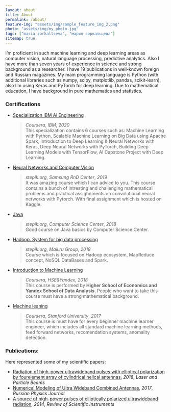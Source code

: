 ```yaml
---
layout: about
title: About
permalink: /about/
feature-img: "assets/img/sample_feature_img_2.png"
photo: "assets/img/my_photo.jpg"
tags: ["maria zorkaltseva", "мария зоркальцева"]
sitemap: true
---
```


I’m proficient in such machine learning and deep learning areas as computer vision, natural language processing, predictive analytics. Also I have more than seven years of experience in science and strong background as a researcher. I have 19 publications in well-known foreign and Russian magazines. My main programming language is Python (with additional libraries such as numpy, scipy, matplotlib, pandas, scikit-learn), also I’m using Keras and PyTorch for deep learning. Due to mathematical education, I have background in pure mathematics and statistics.

### Certifications

- [Specialization IBM AI Engineering](https://www.coursera.org/account/accomplishments/specialization/XS3WVRQXBC4Z)
    >*Coursera*, *IBM*, *2020*<br />
    This specialization contains 6 courses such as: Machine Learning with Python, Scalable Machine Learning on Big Data using Apache Spark, Introduction to Deep Learning &
    Neural Networks with Keras, Deep Neural Networks with PyTorch, Building Deep Learning Models
    with TensorFlow, AI Capstone Project with Deep Learning.
- [Neural Networks and Computer Vision](https://stepik.org/cert/223206)
    >*stepik.org*, *Samsung RnD Center*, *2019*<br />
    It was amazing course which I can advice to you. This course contains a bunch of intresting and challenging mathematical problems and practical assighnments on convolutional neural networks with Pytorch. With final assighment which is hosted on Kaggle.
- [Java](https://stepik.org/cert/114656)
    >*stepik.org*, *Computer Science Center*, *2018*<br />
    Good course on Java basics by Computer Science Center.
- [Hadoop. System for big data processing](https://stepik.org/cert/106998)
    >*stepik.org*, *Mail.ru Group*, *2018*<br />
    Course which is focused on Hadoop ecosystem, MapReduce concept, NoSQL DataBases and Spark.
- [Introduction to Machine Learning](https://www.coursera.org/account/accomplishments/certificate/3PQD4U7UTPJ6)
    >*Coursera*, *HSE&Yandex*, *2018*<br />
    This course is performed by **Higher School of Economics and Yandex School of Data Analysis**. People who want to take this course must have a strong mathematical background.
- [Machine leaning](https://www.coursera.org/account/accomplishments/certificate/7XSCNX4AL85L)
    >*Coursera*, *Stanford University*, *2017*<br />
    This course is must have for every beginner machine learner engineer, which includes all standard
 machine learning methods, feed forward networks, recomendation systems, anomality detection.<br />

### Publications:<br />

Here represented some of my scientific papers:<br />

- [Radiation of high-power ultrawideband pulses with elliptical polarization by fourelement
array of cylindrical helical antennas](/assets/pdf/laser&particle.pdf), *2018*, *Laser and Particle Beams*<br />
- [Numerical Modeling of Ultra Wideband Combined Antennas](/assets/pdf/numerical_modeling.pdf), *2017*, *Russian Physics Journal*<br />
- [A source of high-power pulses of elliptically polarized ultrawideband radiation](/assets/pdf/rsi.pdf), *2014*, *Review of Scientific Instruments*<br />
